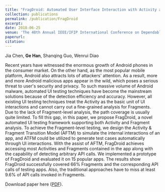 ```yaml
---
title: "FragDroid: Automated User Interface Interaction with Activity and Fragment Analysis in Android Applications"
collection: publications
permalink: /publication/FragDroid
excerpt:
date: 2018-06-25
venue: 'The 48th Annual IEEE/IFIP International Conference on Dependable Systems and Networks (DSN)'
paperurl:
citation: 
---
```

Jia Chen, <b>Ge Han</b>, Shanqing Guo, Wenrui Diao

Recent years have witnessed the enormous growth of Android phones in the consumer market. On the other hand, as the most popular mobile platform, Android also attracts lots of attackers' attention. As a result, more and more Android malicious apps appear in the wild, which poses a serious threat to user's security and privacy. To such massive volume of Android malware, automated UI testing techniques have become the mainstream solutions because of the detection efficiency and accuracy. However, all existing UI testing techniques treat the Activity as the basic unit of UI interactions and cannot carry out a fine-grained analysis for Fragments. Due to the lack of Fragment-level analysis, the path coverage is usually quite limited. To fill this gap, in this paper, we propose FragDroid, a novel automated UI testing framework supporting both Activity and Fragment analysis. To achieve the Fragment-level testing, we design the Activity & Fragment Transition Model (AFTM) to simulate the internal interactions of an app, and ATFM could be utilized to generate test cases automatically through UI interactions. With the assist of AFTM, FragDroid achieves accessing most Activities and Fragments contained in the app along with the capability of detecting arbitrary API calls. We implemented a prototype of FragDroid and evaluated it on 15 popular apps. The results show FragDroid successfully covered 66% Fragments and the corresponding API calls of testing apps. Also, the traditional approaches have to miss at least 9.6% of API calls invoked in Fragments.

Download paper here ([PDF](http://g3h4n.github.io/files/FragDroid.pdf)).

